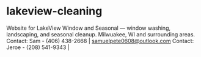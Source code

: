 # lakeview-cleaning
Website for LakeView Window and Seasonal — window washing, landscaping, and seasonal cleanup.
Milwuakee, WI and surrounding areas.
Contact: Sam - (406) 438-2668 | samuelpete0608@outlook.com
Contact: Jeroe - (208) 541-9343 | 
